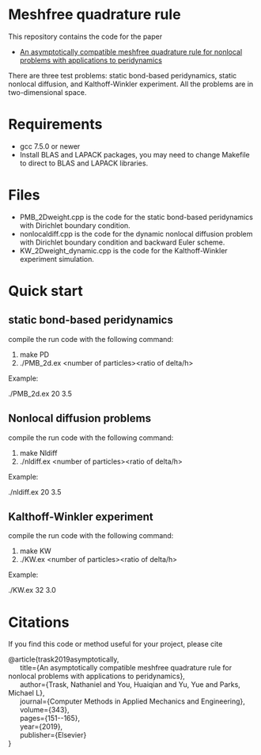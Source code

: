 # Meshfree quadrature rule
This repository contains the code for the paper 

* [An asymptotically compatible meshfree quadrature rule for nonlocal problems with applications to peridynamics](https://www.sciencedirect.com/science/article/pii/S004578251830402X)

There are three test problems: static bond-based peridynamics, static nonlocal diffusion, and Kalthoff-Winkler experiment. All the problems are in two-dimensional space.

# Requirements
* gcc 7.5.0 or newer
* Install BLAS and LAPACK packages, you may need to change Makefile to direct to BLAS and LAPACK libraries.

# Files
* PMB_2Dweight.cpp is the code for the static bond-based peridynamics with Dirichlet boundary condition.
* nonlocaldiff.cpp is the code for the dynamic nonlocal diffusion problem with Dirichlet boundary condition and backward Euler scheme.
* KW_2Dweight_dynamic.cpp is the code for the Kalthoff-Winkler experiment simulation.

# Quick start
## static bond-based peridynamics

compile the run code with the following command:

1. make PD
2. ./PMB_2d.ex \<number of particles\>\<ratio of delta/h\>

Example:

./PMB_2d.ex 20 3.5 

## Nonlocal diffusion problems

compile the run code with the following command:

1. make Nldiff
2. ./nldiff.ex \<number of particles\>\<ratio of delta/h\>

Example:

./nldiff.ex 20 3.5 

## Kalthoff-Winkler experiment

compile the run code with the following command:

1. make KW
2. ./KW.ex \<number of particles\>\<ratio of delta/h\>

Example:

./KW.ex 32 3.0


# Citations

If you find this code or method useful for your project, please cite

@article{trask2019asymptotically,<br />
  &nbsp;&nbsp;&nbsp;&nbsp;&nbsp;&nbsp;title={An asymptotically compatible meshfree quadrature rule for nonlocal problems with applications to peridynamics},<br />
  &nbsp;&nbsp;&nbsp;&nbsp;&nbsp;&nbsp;author={Trask, Nathaniel and You, Huaiqian and Yu, Yue and Parks, Michael L},<br />
  &nbsp;&nbsp;&nbsp;&nbsp;&nbsp;&nbsp;journal={Computer Methods in Applied Mechanics and Engineering},<br />
  &nbsp;&nbsp;&nbsp;&nbsp;&nbsp;&nbsp;volume={343},<br />
  &nbsp;&nbsp;&nbsp;&nbsp;&nbsp;&nbsp;pages={151--165},<br />
  &nbsp;&nbsp;&nbsp;&nbsp;&nbsp;&nbsp;year={2019},<br />
  &nbsp;&nbsp;&nbsp;&nbsp;&nbsp;&nbsp;publisher={Elsevier}<br />
}<br />

